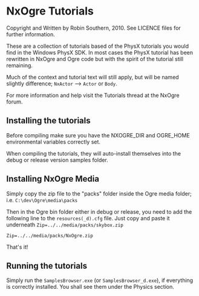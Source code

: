NxOgre Tutorials
================

Copyright and Written by Robin Southern, 2010. See LICENCE files for further information.


These are a collection of tutorials based of the PhysX tutorials you would find in the Windows PhysX SDK. In most cases the PhysX tutorial has been rewritten in NxOgre and Ogre code but with the spirit of the tutorial still remaining.

Much of the context and tutorial text will still apply, but will be named slightly difference; `NxActor` --> `Actor` or `Body`. 

For more information and help visit the Tutorials thread at the NxOgre forum.

Installing the tutorials
------------------------

Before compiling make sure you have the NXOGRE_DIR and OGRE_HOME environmental variables correctly set.

When compiling the tutorials, they will auto-install themselves into the debug or release version samples folder.


Installing NxOgre Media
-----------------------

Simply copy the zip file to the "packs" folder inside the Ogre media folder; i.e. `C:\dev\Ogre\media\packs`


Then in the Ogre bin folder either in debug or release, you need to add the following line to the `resources(_d).cfg` file. Just copy and paste it underneath `Zip=../../media/packs/skybox.zip`

    Zip=../../media/packs/NxOgre.zip

That's it!

Running the tutorials
---------------------

Simply run the `SamplesBrowser.exe` (or `SamplesBrowser_d.exe`), if everything is correctly installed. You shall see them under the Physics section.